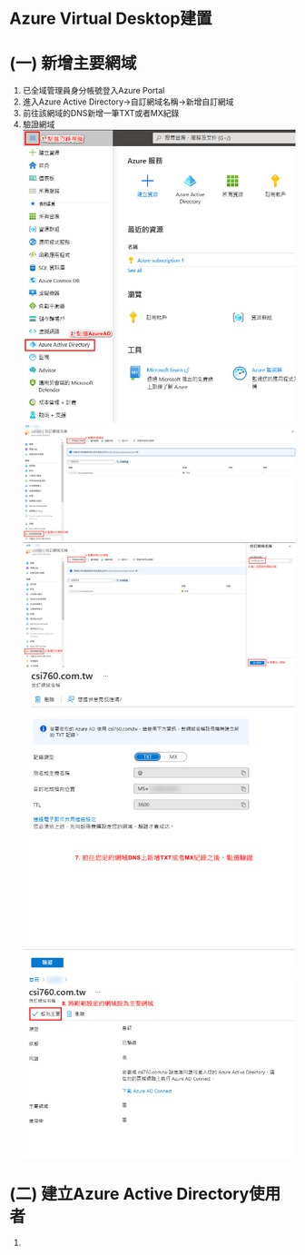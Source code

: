 # Azure Virtual Desktop建置
# (一) 新增主要網域<br>
1. 已全域管理員身分帳號登入Azure Portal
2. 進入Azure Active Directory->自訂網域名稱->新增自訂網域
3. 前往該網域的DNS新增一筆TXT或者MX紀錄
4. 驗證網域 <br>
![GITHUB](https://github.com/A-0428/Azure/blob/main/Azure%20Virtual%20Desktop/Virtual%20Desktop%20image/image1.jpg) <br>
![GITHUB](https://github.com/A-0428/Azure/blob/main/Azure%20Virtual%20Desktop/Virtual%20Desktop%20image/image2.jpg) <br> 
![GITHUB](https://github.com/A-0428/Azure/blob/main/Azure%20Virtual%20Desktop/Virtual%20Desktop%20image/image3.jpg) <br> 
![GITHUB](https://github.com/A-0428/Azure/blob/main/Azure%20Virtual%20Desktop/Virtual%20Desktop%20image/image4.jpg) <br>
![GITHUB](https://github.com/A-0428/Azure/blob/main/Azure%20Virtual%20Desktop/Virtual%20Desktop%20image/image5.jpg) <br>
# (二) 建立Azure Active Directory使用者<br>
1. 
